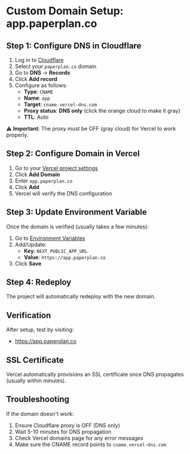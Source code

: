 # Custom Domain Setup: app.paperplan.co

## Step 1: Configure DNS in Cloudflare

1. Log in to [Cloudflare](https://dash.cloudflare.com)
2. Select your `paperplan.co` domain
3. Go to **DNS** → **Records**
4. Click **Add record**
5. Configure as follows:
   - **Type**: `CNAME`
   - **Name**: `app`
   - **Target**: `cname.vercel-dns.com`
   - **Proxy status**: **DNS only** (click the orange cloud to make it gray)
   - **TTL**: Auto

⚠️ **Important**: The proxy must be OFF (gray cloud) for Vercel to work properly.

## Step 2: Configure Domain in Vercel

1. Go to your [Vercel project settings](https://vercel.com/paperplancallums-projects/ps/settings/domains)
2. Click **Add Domain**
3. Enter `app.paperplan.co`
4. Click **Add**
5. Vercel will verify the DNS configuration

## Step 3: Update Environment Variable

Once the domain is verified (usually takes a few minutes):

1. Go to [Environment Variables](https://vercel.com/paperplancallums-projects/ps/settings/environment-variables)
2. Add/Update:
   - **Key**: `NEXT_PUBLIC_APP_URL`
   - **Value**: `https://app.paperplan.co`
3. Click **Save**

## Step 4: Redeploy

The project will automatically redeploy with the new domain.

## Verification

After setup, test by visiting:
- https://app.paperplan.co

## SSL Certificate

Vercel automatically provisions an SSL certificate once DNS propagates (usually within minutes).

## Troubleshooting

If the domain doesn't work:
1. Ensure Cloudflare proxy is OFF (DNS only)
2. Wait 5-10 minutes for DNS propagation
3. Check Vercel domains page for any error messages
4. Make sure the CNAME record points to `cname.vercel-dns.com`